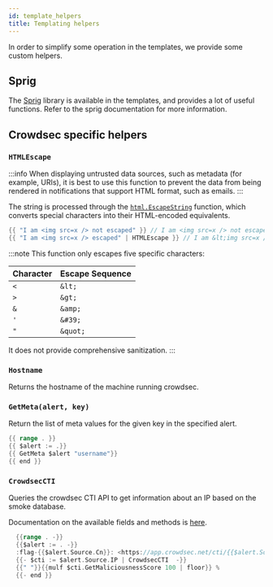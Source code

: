```yaml
---
id: template_helpers
title: Templating helpers
---
```


In order to simplify some operation in the templates, we provide some custom helpers.

## Sprig

The [Sprig](https://masterminds.github.io/sprig/) library is available in the templates, and provides a lot of useful functions. Refer to the sprig documentation for more information.

## Crowdsec specific helpers

### `HTMLEscape`

:::info
When displaying untrusted data sources, such as metadata (for example, URIs), it is best to use this function to prevent the data from being rendered in notifications that support HTML format, such as emails.
:::

The string is processed through the [`html.EscapeString`](https://pkg.go.dev/html#EscapeString) function, which converts special characters into their HTML-encoded equivalents.

```go
{{ "I am <img src=x /> not escaped" }} // I am <img src=x /> not escaped
{{ "I am <img src=x /> escaped" | HTMLEscape }} // I am &lt;img src=x /&gt; escaped
```

:::note
This function only escapes five specific characters:

| Character | Escape Sequence |
|-----------|-----------------|
| `<`       | `&lt;`          |
| `>`       | `&gt;`          |
| `&`       | `&amp;`         |
| `'`       | `&#39;`         |
| `"`       | `&quot;`        |

It does not provide comprehensive sanitization.
:::

### `Hostname`

Returns the hostname of the machine running crowdsec.

### `GetMeta(alert, key)`

Return the list of meta values for the given key in the specified alert.

```go
{{ range . }}
{{ $alert := .}}
{{ GetMeta $alert "username"}}
{{ end }}
```

### `CrowdsecCTI`

Queries the crowdsec CTI API to get information about an IP based on the smoke database.

Documentation on the available fields and methods is [here](https://pkg.go.dev/github.com/crowdsecurity/crowdsec/pkg/cticlient#SmokeItem).

```go
  {{range . -}}
  {{$alert := . -}}
  :flag-{{$alert.Source.Cn}}: <https://app.crowdsec.net/cti/{{$alert.Source.IP}}|{{$alert.Source.IP}}> triggered *{{$alert.Scenario}}* ({{$alert.Source.AsName}}) : Maliciousness Score is 
  {{- $cti := $alert.Source.IP | CrowdsecCTI  -}}
  {{" "}}{{mulf $cti.GetMaliciousnessScore 100 | floor}} %
  {{- end }}
```